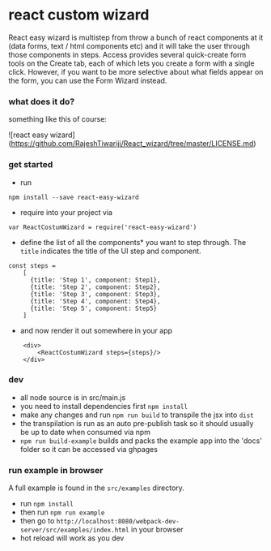 # react custom wizard 
React easy wizard is multistep from throw a bunch of react components at it (data forms, text / html components etc) and it will take the user through those components in steps.
Access provides several quick-create form tools on the Create tab, each of which lets you create a form with a single click. However, if you want to be more selective about what fields appear on the form, you can use the Form Wizard instead.


### what does it do?
something like this of course:

![react easy wizard]
(https://github.com/RajeshTiwariji/React_wizard/tree/master/LICENSE.md)



### get started
- run
```
npm install --save react-easy-wizard
```
- require into your project via
```
var ReactCostumWizard = require('react-easy-wizard')
```
- define the list of all the components* you want to step through. The `title` indicates the title of the UI step and component.

```
const steps =
    [
      {title: 'Step 1', component: Step1},
      {title: 'Step 2', component: Step2},
      {title: 'Step 3', component: Step3},
      {title: 'Step 4', component: Step4},
      {title: 'Step 5', component: Step5}
    ]
```

- and now render it out somewhere in your app
```
    <div>
        <ReactCostumWizard steps={steps}/>
    </div>    
```



### dev
- all node source is in src/main.js
- you need to install dependencies first `npm install`
- make any changes and run `npm run build` to transpile the jsx into `dist`
- the transpilation is run as an auto pre-publish task so it should usually be up to date when consumed via npm
- `npm run build-example` builds and packs the example app into the 'docs' folder so it can be accessed via ghpages


### run example in browser
A full example is found in the `src/examples` directory.

- run `npm install`
- then run `npm run example`
- then go to `http://localhost:8080/webpack-dev-server/src/examples/index.html` in your browser
- hot reload will work as you dev

